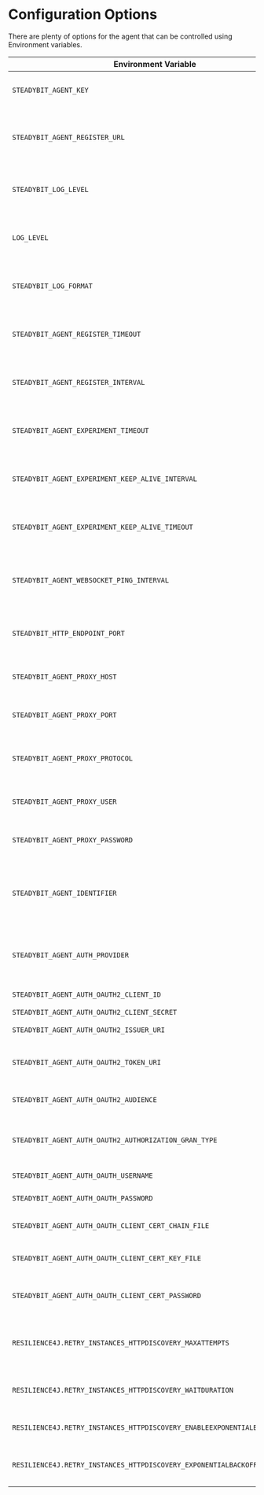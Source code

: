 # Configuration Options

There are plenty of options for the agent that can be controlled using Environment variables.

| Environment Variable                                                      | Description                                                                                                                                                |
|---------------------------------------------------------------------------|------------------------------------------------------------------------------------------------------------------------------------------------------------|
| `STEADYBIT_AGENT_KEY`                                                     | <p>The API key the agent uses<br><strong>Example:</strong> <code>foobar</code></p>                                                                         |
| `STEADYBIT_AGENT_REGISTER_URL`                                            | <p>The baseUrl where the agent registers.<br><strong>Default:</strong> <code>https://platform.steadybit.com</code></p>                                     |
| `STEADYBIT_LOG_LEVEL`                                                     | <p>Sets the loglevel for the com.steadybit logger<br><strong>Default:</strong> <code>INFO</code></p>                                                       |
| `LOG_LEVEL`                                                               | <p>Sets the loglevel for the root logger<br><strong>Default:</strong> <code>INFO</code></p>                                                                |
| `STEADYBIT_LOG_FORMAT`                                                    | <p>Sets the log format for the console logger (<code>json</code> or <code>text</code>)<br><strong>Default:</strong> <code>text</code></p>                  |
| `STEADYBIT_AGENT_REGISTER_TIMEOUT`                                        | <p>Timeout for the registration request.<br><strong>Default:</strong> <code>5s</code></p>                                                                  |
| `STEADYBIT_AGENT_REGISTER_INTERVAL`                                       | <p>The interval how often the agent registers at the platform.<br><strong>Default:</strong> <code>5s</code></p>                                            |
| `STEADYBIT_AGENT_EXPERIMENT_TIMEOUT`                                      | <p>Timeout for the request to connect to an experiment.<br><strong>Default:</strong> <code>5s</code></p>                                                   |
| `STEADYBIT_AGENT_EXPERIMENT_KEEP_ALIVE_INTERVAL`                          | <p>Interval how often a keep alive is sent during an experiment.<br><strong>Default:</strong> <code>2s</code></p>                                          |
| `STEADYBIT_AGENT_EXPERIMENT_KEEP_ALIVE_TIMEOUT`                           | <p>Timeout for a keep alive during an experiment<br><strong>Default:</strong> <code>10s</code></p>                                                         |
| `STEADYBIT_AGENT_WEBSOCKET_PING_INTERVAL`                                 | <p>Interval in seconds of the heartbeat for the websocket connection <br><strong>Default</strong>: <code>4s</code></p>                                     |
| `STEADYBIT_HTTP_ENDPOINT_PORT`                                            | <p>HTTP endpoint port for the health check url<br><strong>Default:</strong> <code>42999</code></p>                                                         |
| `STEADYBIT_AGENT_PROXY_HOST`                                              | <p>Hostname of a proxy to access Steadybit platform<br></p>                                                                                                |
| `STEADYBIT_AGENT_PROXY_PORT`                                              | <p>Port of a proxy to access Steadybit platform<br></p>                                                                                                    |
| `STEADYBIT_AGENT_PROXY_PROTOCOL`                                          | <p>Protocol of a proxy to access Steadybit platform<br><strong>Default:</strong> <code>http</code></p>                                                     |
| `STEADYBIT_AGENT_PROXY_USER`                                              | <p>Username of a proxy to access Steadybit platform<br></p>                                                                                                |
| `STEADYBIT_AGENT_PROXY_PASSWORD`                                          | <p>Password of a proxy to access Steadybit platform<br></p>                                                                                                |
| `STEADYBIT_AGENT_IDENTIFIER`                                              | <p>The identifier which will be used to register the agent at the platform<br><strong>Default:</strong> The agent will use the hostname as identifier</p>  |
| `STEADYBIT_AGENT_AUTH_PROVIDER`                                           | <p>The auth mechanism to use - <code>OAUTH2</code> or <code>AGENT-KEY</code></p><p><strong>Default:</strong> <code>AGENT-KEY</code></p>                    |
| `STEADYBIT_AGENT_AUTH_OAUTH2_CLIENT_ID`                                   | The public identifier of your OAuth 2.0 Client                                                                                                             |
| `STEADYBIT_AGENT_AUTH_OAUTH2_CLIENT_SECRET`                               | The client secret                                                                                                                                          |
| `STEADYBIT_AGENT_AUTH_OAUTH2_ISSUER_URI`                                  | The issuer uri of the identity provider                                                                                                                    |
| `STEADYBIT_AGENT_AUTH_OAUTH2_TOKEN_URI`                                   | The token uri of the identity provider to directly specify the URL to retrieve the access tokens from                                                      |
| `STEADYBIT_AGENT_AUTH_OAUTH2_AUDIENCE`                                    | Optional - Some provider needs the audience parameter to authenticate the client.                                                                          |
| `STEADYBIT_AGENT_AUTH_OAUTH2_AUTHORIZATION_GRAN_TYPE`                     | <p>The grant type to use either <code>client_credentials</code> or <code>password</code>.<br><strong>Default:</strong> <code>client_credentials</code></p> |
| `STEADYBIT_AGENT_AUTH_OAUTH_USERNAME`                                     | The username to use for the username flow                                                                                                                  |
| `STEADYBIT_AGENT_AUTH_OAUTH_PASSWORD`                                     | The username to use when using the password flow                                                                                                           |
| `STEADYBIT_AGENT_AUTH_OAUTH_CLIENT_CERT_CHAIN_FILE`                       | Optional - the x.509 client certificate to use for mutual TLS with the identity provider.                                                                  |
| `STEADYBIT_AGENT_AUTH_OAUTH_CLIENT_CERT_KEY_FILE`                         | Optional - the PKCS#8 encoded private key to use for mutual TLS with the identity provider                                                                 |
| `STEADYBIT_AGENT_AUTH_OAUTH_CLIENT_CERT_PASSWORD`                         | Optional - Password for the the PKCS#8 encoded private key to use for mutual TLS with the identity provider                                                |
| `RESILIENCE4J.RETRY_INSTANCES_HTTPDISCOVERY_MAXATTEMPTS`                  | Optional - Resilience4j: The maximum number of attempts (including the initial call as the first attempt) for DiscoveryKit resources                       |
| `RESILIENCE4J.RETRY_INSTANCES_HTTPDISCOVERY_WAITDURATION`                 | Optional - Resilience4j: A fixed wait duration between retry attempts for DiscoveryKit resources                                                           |
| `RESILIENCE4J.RETRY_INSTANCES_HTTPDISCOVERY_ENABLEEXPONENTIALBACKOFF`     | Optional - Resilience4j: Enable or disable exponential backoff for DiscoveryKit resources                                                                  |
| `RESILIENCE4J.RETRY_INSTANCES_HTTPDISCOVERY_EXPONENTIALBACKOFFMULTIPLIER` | Optional - Resilience4j: The multiplier for exponential backoff for DiscoveryKit resources                                                                 |
